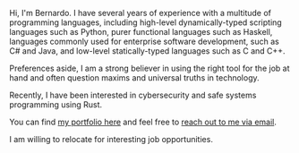 Hi, I'm Bernardo. I have several years of experience with a multitude of programming languages, including high-level dynamically-typed scripting languages such as Python, purer functional languages such as Haskell, languages commonly used for enterprise software development, such as C# and Java, and low-level statically-typed languages such as C and C++.

Preferences aside, I am a strong believer in using the right tool for the job at hand and often question maxims and universal truths in technology.

Recently, I have been interested in cybersecurity and safe systems programming using Rust.

You can find [my portfolio here](https://www.bernardosulzbach.com/portfolio/) and feel free to [reach out to me via email](mailto:bernardo@bernardosulzbach.com).

I am willing to relocate for interesting job opportunities.
